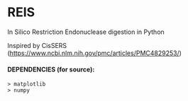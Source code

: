 # REIS
In Silico Restriction Endonuclease digestion in Python

Inspired by CisSERS (https://www.ncbi.nlm.nih.gov/pmc/articles/PMC4829253/)

#### DEPENDENCIES (for source):
	> matplotlib
	> numpy
